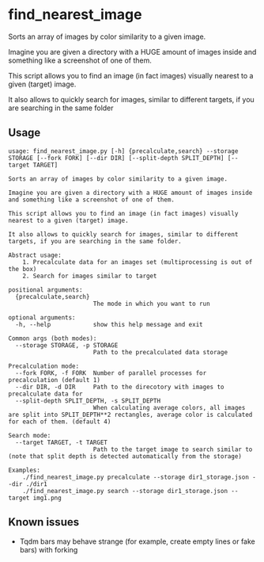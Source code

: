 # find_nearest_image
Sorts an array of images by color similarity to a given image.

Imagine you are given a directory with a HUGE amount of images inside and something like a screenshot of one of them.

This script allows you to find an image (in fact images) visually nearest to a given (target) image.

It also allows to quickly search for images, similar to different targets, if you are searching in the same folder
## Usage
```
usage: find_nearest_image.py [-h] {precalculate,search} --storage STORAGE [--fork FORK] [--dir DIR] [--split-depth SPLIT_DEPTH] [--target TARGET]

Sorts an array of images by color similarity to a given image.

Imagine you are given a directory with a HUGE amount of images inside and something like a screenshot of one of them.

This script allows you to find an image (in fact images) visually nearest to a given (target) image.

It also allows to quickly search for images, similar to different targets, if you are searching in the same folder.

Abstract usage:
    1. Precalculate data for an images set (multiprocessing is out of the box)
    2. Search for images similar to target

positional arguments:
  {precalculate,search}
                        The mode in which you want to run

optional arguments:
  -h, --help            show this help message and exit

Common args (both modes):
  --storage STORAGE, -p STORAGE
                        Path to the precalculated data storage

Precalculation mode:
  --fork FORK, -f FORK  Number of parallel processes for precalculation (default 1)
  --dir DIR, -d DIR     Path to the direcotory with images to precalculate data for
  --split-depth SPLIT_DEPTH, -s SPLIT_DEPTH
                        When calculating average colors, all images are split into SPLIT_DEPTH**2 rectangles, average color is calculated for each of them. (default 4)

Search mode:
  --target TARGET, -t TARGET
                        Path to the target image to search similar to (note that split depth is detected automatically from the storage)

Examples:
    ./find_nearest_image.py precalculate --storage dir1_storage.json --dir ./dir1
    ./find_nearest_image.py search --storage dir1_storage.json --target img1.png
```
## Known issues
* Tqdm bars may behave strange (for example, create empty lines or fake bars) with forking
